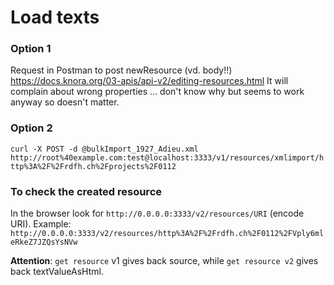 # Load texts


### Option 1

Request in Postman to post newResource (vd. body!!)
https://docs.knora.org/03-apis/api-v2/editing-resources.html
It will complain about wrong properties ... don't know why but seems to work anyway so doesn't matter.


### Option 2

`curl -X POST -d @bulkImport_1927_Adieu.xml http://root%40example.com:test@localhost:3333/v1/resources/xmlimport/http%3A%2F%2Frdfh.ch%2Fprojects%2F0112`


### To check the created resource

In the browser look for `http://0.0.0.0:3333/v2/resources/URI` (encode URI). Example: `http://0.0.0.0:3333/v2/resources/http%3A%2F%2Frdfh.ch%2F0112%2FVply6mleRkeZ7JZQsYsNVw`

**Attention**: `get resource` v1 gives back source, while `get resource v2` gives back textValueAsHtml.
